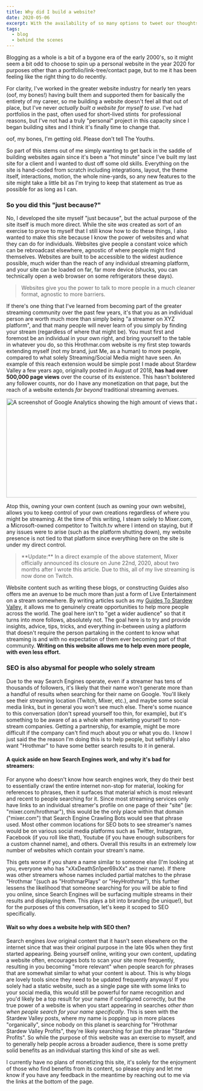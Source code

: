 ```yaml
---
title: Why did I build a website?
date: 2020-05-06
excerpt: With the availability of so many options to tweet our thoughts and stream to friends, why did I choose to make Hrothmar.com? 
tags:
  - blog
  - behind the scenes
---
```


Blogging as a whole is a bit of a bygone era of the early 2000's, so it might seem a bit odd to choose to spin up a personal website in the year 2020 for purposes other than a portfolio/link-tree/contact page, but to me it has been feeling like the right thing to do recently.

For clarity, I've worked in the greater website industry for nearly ten years (oof, my bones!) having built them and supported them for basically the entirety of my career, so me building a website doesn't feel all that out of place, but I've never *actually built a website for myself to use*. I've had portfolios in the past, often used for short-lived stints  for professional reasons, but I've not had a truly "personal" project in this capacity since I began building sites and I think it's finally time to change that.

oof, my bones, I'm getting old. Please don't tell The Youths.

So part of this stems out of me simply wanting to get back in the saddle of building websites again since it's been a "hot minute" since I've built my last site for a client and I wanted to dust off some old skills. Everything on the site is hand-coded from scratch including integrations, layout, the theme itself, interactions, motion, the whole nine-yards, so any new features to the site might take a little bit as I'm trying to keep that statement as true as possible for as long as I can.

### So you did this "just because?"
No, I developed the site myself "just because", but the actual purpose of the site itself is much more direct. While the site *was* created as sort of an exercise to prove to myself that I still know how to do these things, I also wanted to make this site because I know the power of websites and what they can do for individuals. Websites give people a constant voice which can be rebroadcast elsewhere, agnostic of where people might find themselves. Websites are built to be accessible to the widest audience possible, much wider than the reach of any individual streaming platform, and your site can be loaded on far, far more device (shucks, you can technically open a web browser on some refrigerators these days).

<blockquote>Websites give you the power to talk to more people in a much cleaner format, agnostic to more barriers.</blockquote>

If there's one thing that I've learned from becoming part of the greater streaming community over the past few years, it's that you as an individual person are worth much more than simply being "a streamer on XYZ platform", and that many people will never learn of you simply by finding your stream (regardless of where that might be). You must first and foremost be an individual in your own right, and bring yourself to the table in whatever you do, so this Hrothmar.com website is my first step towards extending myself (not my brand, just Me, as a human) to more people, compared to what solely Streaming/Social Media might have seen. An example of this reach extension would be simple post I made about Stardew Valley a few years ago, originally posted in August of 2018, **has had over 500,000 page views** over the course of its existence. This hasn't bolstered any follower counts, nor do I have any monetization on that page, but the reach of a website extends *far beyond* traditional streaming avenues.

<img src="https://hrothmar.com/wp-content/uploads/2020/05/why-make-a-site_stats.jpg" alt="A screenshot of Google Analytics showing the high amount of views that a single blog post can get, totaling over half a million in two years." width="1200" height="262" />

Atop this, owning your own content (such as owning your own website), allows you to keep control of your own creations regardless of where you might be streaming. At the time of this writing, I steam solely to Mixer.com, a Microsoft-owned competitor to Twitch.tv where I intend on staying, but if any issues were to arise (such as the platform shutting down), my website presence is not tied to that platform since everything here on the site is under my direct control.

<blockquote>**Update:** In a direct example of the above statement, Mixer officially announced its closure on June 22nd, 2020, about two months after I wrote this article. Due to this, all of my live streaming is now done on Twitch.</blockquote>

Website content such as writing these blogs, or constructing Guides also offers me an avenue to be much more than just a form of Live Entertainment on a stream somewhere. By writing articles such as my [Guides To Stardew Valley](https://hrothmar.com/categories/stardew-valley/), it allows me to genuinely create opportunities to help more people across the world. The goal here isn't to "get a wider audience" so that it turns into more follows, absolutely not. The goal here is to try and provide insights, advice, tips, tricks, and everything in-between using a platform that doesn't require the person partaking in the content to know what streaming is and with no expectation of them ever becoming part of that community. **Writing on this website allows me to help even more people, with even less effort.**

### SEO is also abysmal for people who solely stream
Due to the way Search Engines operate, even if a streamer has tens of thousands of followers, it's likely that their name won't generate more than a handful of results when searching for their name on Google. You'll likely see their streaming location (Twitch, Mixer, etc.), and maybe some social media links, but in general you won't see much else. There's some nuance to this conversation (don't spread yourself too thin, for example), but it's something to be aware of as a whole when marketing yourself to non-stream companies. Getting a partnership, for example, might be more difficult if the company can't find much about you or what you do. I know I just said the the reason I'm doing this is to help people, but selfishly I also want "Hrothmar" to have some better search results to it in general.

#### A quick aside on how Search Engines work, and why it's bad for streamers:
For anyone who doesn't know how search engines work, they do their best to essentially crawl the entire internet non-stop for material, looking for references to phrases, then it surfaces that material which is most relevant and recent to people searching for it. Since most streaming services only have links to an individual streamer's profile on one page of their "site" (ie: "mixer.com/hrothmar"), this would be the only place within that domain ("mixer.com") that Search Engine Crawling Bots would see that phrase used. Most other common locations for SEO bots to see streamer's names would be on various social media platforms such as Twitter, Instagram, Facebook (if you roll like that), Youtube (if you have enough subscribers for a custom channel name), and others. Overall this results in an extremely low number of websites which contain your stream's name.

This gets worse if you share a name similar to someone else (I'm looking at you, everyone who has "xXxDeathSn1per69xXx" as their name). If there was other streamers whose names included partial matches to the phrase "Hrothmar "(such as "HrothmarPlays" or "HeyHrothmar"), this further lessens the likelihood that someone searching for you will be able to find you online, since Search Engines will be surfacing multiple streams in their results and displaying them. This plays a bit into branding (be unique!), but for the purposes of this conversation, let's keep it scoped to SEO specifically.

#### Wait so why does a website help with SEO then?
Search engines *love* original content that it hasn't seen elsewhere on the internet since that was their original purpose in the late 90s when they first started appearing. Being yourself online, writing your own content, updating a website often, encourages bots to scan your site more frequently, resulting in you becoming "more relevant" when people search for phrases that are somewhat similar to what your content is about. This is why blogs are lovely tools since they need to be updated frequently anyways! If you solely had a static website, such as a single page site with some links to your social media, this would still be powerful for name recognition and you'd likely be a top result for your name if configured correctly, but the true power of a website is when you start appearing in searches *other than when people search for your name specifically*. This is seen with the Stardew Valley posts, where my name is popping up in more places "organically", since nobody on this planet is searching for "Hrothmar Stardew Valley Profits", they're likely searching for just the phrase "Stardew Profits". So while the purpose of this website was an exercise to myself, and to generally help people across a broader audience, there is some pretty solid benefits as an individual starting this kind of site as well.

I currently have no plans of monetizing this site, it's solely for the enjoyment of those who find benefits from its content, so please enjoy and let me know if you have any feedback in the meantime by reaching out to me via the links at the bottom of the page.